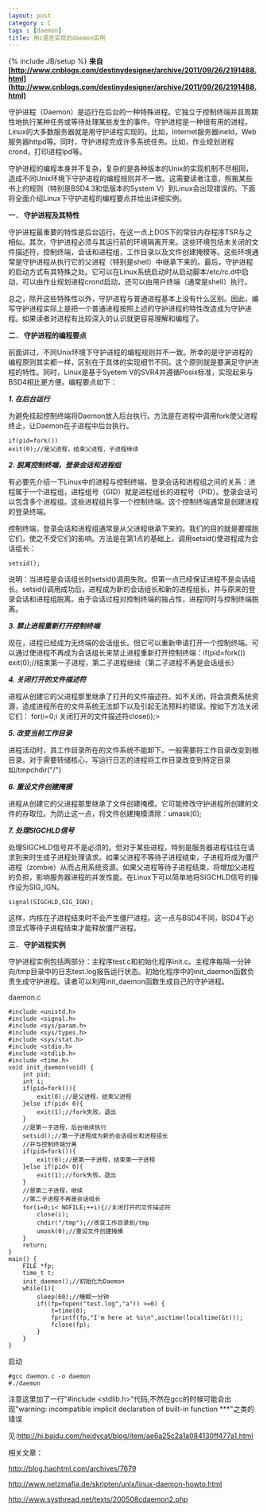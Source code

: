 ```yaml
---
layout: post
category : C
tags : [daemon]
title: 用c语言实现的daemon实例
---
```

{% include JB/setup %}
**来自[http://www.cnblogs.com/destinydesigner/archive/2011/09/26/2191488.html](http://www.cnblogs.com/destinydesigner/archive/2011/09/26/2191488.html)**

守护进程（Daemon）是运行在后台的一种特殊进程。它独立于控制终端并且周期性地执行某种任务或等待处理某些发生的事件。守护进程是一种很有用的进程。Linux的大多数服务器就是用守护进程实现的。比如，Internet服务器inetd，Web服务器httpd等。同时，守护进程完成许多系统任务。比如，作业规划进程crond，打印进程lpd等。

守护进程的编程本身并不复杂，复杂的是各种版本的Unix的实现机制不尽相同，造成不同Unix环境下守护进程的编程规则并不一致。这需要读者注意，照搬某些书上的规则（特别是BSD4.3和低版本的System V）到Linux会出现错误的。下面将全面介绍Linux下守护进程的编程要点并给出详细实例。

**一． 守护进程及其特性**

守护进程最重要的特性是后台运行。在这一点上DOS下的常驻内存程序TSR与之相似。其次，守护进程必须与其运行前的环境隔离开来。这些环境包括未关闭的文件描述符，控制终端，会话和进程组，工作目录以及文件创建掩模等。这些环境通常是守护进程从执行它的父进程（特别是shell）中继承下来的。最后，守护进程的启动方式有其特殊之处。它可以在Linux系统启动时从启动脚本/etc/rc.d中启动，可以由作业规划进程crond启动，还可以由用户终端（通常是shell）执行。 

总之，除开这些特殊性以外，守护进程与普通进程基本上没有什么区别。因此，编写守护进程实际上是把一个普通进程按照上述的守护进程的特性改造成为守护进程。如果读者对进程有比较深入的认识就更容易理解和编程了。

**二． 守护进程的编程要点**

前面讲过，不同Unix环境下守护进程的编程规则并不一致。所幸的是守护进程的编程原则其实都一样，区别在于具体的实现细节不同。这个原则就是要满足守护进程的特性。同时，Linux是基于Syetem V的SVR4并遵循Posix标准，实现起来与BSD4相比更方便。编程要点如下：

***1. 在后台运行***

为避免挂起控制终端将Daemon放入后台执行。方法是在进程中调用fork使父进程终止，让Daemon在子进程中后台执行。

    if(pid=fork())
    exit(0);//是父进程，结束父进程，子进程继续

***2. 脱离控制终端，登录会话和进程组***

有必要先介绍一下Linux中的进程与控制终端，登录会话和进程组之间的关系：进程属于一个进程组，进程组号（GID）就是进程组长的进程号（PID）。登录会话可以包含多个进程组。这些进程组共享一个控制终端。这个控制终端通常是创建进程的登录终端。

控制终端，登录会话和进程组通常是从父进程继承下来的。我们的目的就是要摆脱它们，使之不受它们的影响。方法是在第1点的基础上，调用setsid()使进程成为会话组长：

    setsid();

说明：当进程是会话组长时setsid()调用失败。但第一点已经保证进程不是会话组长。setsid()调用成功后，进程成为新的会话组长和新的进程组长，并与原来的登录会话和进程组脱离。由于会话过程对控制终端的独占性，进程同时与控制终端脱离。

***3. 禁止进程重新打开控制终端***

现在，进程已经成为无终端的会话组长。但它可以重新申请打开一个控制终端。可以通过使进程不再成为会话组长来禁止进程重新打开控制终端：if(pid=fork())
exit(0);//结束第一子进程，第二子进程继续（第二子进程不再是会话组长）

***4. 关闭打开的文件描述符***

进程从创建它的父进程那里继承了打开的文件描述符。如不关闭，将会浪费系统资源，造成进程所在的文件系统无法卸下以及引起无法预料的错误。按如下方法关闭它们：
for(i=0;i 关闭打开的文件描述符close(i);>

***5. 改变当前工作目录***

进程活动时，其工作目录所在的文件系统不能卸下。一般需要将工作目录改变到根目录。对于需要转储核心，写运行日志的进程将工作目录改变到特定目录如/tmpchdir("/")

***6. 重设文件创建掩模***

进程从创建它的父进程那里继承了文件创建掩模。它可能修改守护进程所创建的文件的存取位。为防止这一点，将文件创建掩模清除：umask(0);

***7. 处理SIGCHLD信号***

处理SIGCHLD信号并不是必须的。但对于某些进程，特别是服务器进程往往在请求到来时生成子进程处理请求。如果父进程不等待子进程结束，子进程将成为僵尸进程（zombie）从而占用系统资源。如果父进程等待子进程结束，将增加父进程的负担，影响服务器进程的并发性能。在Linux下可以简单地将SIGCHLD信号的操作设为SIG_IGN。

    signal(SIGCHLD,SIG_IGN); 
 
这样，内核在子进程结束时不会产生僵尸进程。这一点与BSD4不同，BSD4下必须显式等待子进程结束才能释放僵尸进程。


**三． 守护进程实例**

守护进程实例包括两部分：主程序test.c和初始化程序init.c。主程序每隔一分钟向/tmp目录中的日志test.log报告运行状态。初始化程序中的init_daemon函数负责生成守护进程。读者可以利用init_daemon函数生成自己的守护进程。

 

daemon.c

    #include <unistd.h>
    #include <signal.h>
    #include <sys/param.h>
    #include <sys/types.h>
    #include <sys/stat.h>
    #include <stdio.h>
    #include <stdlib.h>
    #include <time.h>
    void init_daemon(void) {
        int pid;
        int i;
        if(pid=fork()){
            exit(0);//是父进程，结束父进程
        }else if(pid< 0){
            exit(1);//fork失败，退出
        }
        //是第一子进程，后台继续执行
        setsid();//第一子进程成为新的会话组长和进程组长
        //并与控制终端分离
        if(pid=fork()){
            exit(0);//是第一子进程，结束第一子进程
        }else if(pid< 0){
            exit(1);//fork失败，退出
        }
        //是第二子进程，继续
        //第二子进程不再是会话组长
        for(i=0;i< NOFILE;++i){//关闭打开的文件描述符
            close(i);
            chdir("/tmp");//改变工作目录到/tmp
            umask(0);//重设文件创建掩模
        }
        return;
    }
    main() {
        FILE *fp;
        time_t t;
        init_daemon();//初始化为Daemon
        while(1){
            sleep(60);//睡眠一分钟
            if((fp=fopen("test.log","a")) >=0) {
                t=time(0);
                fprintf(fp,"I'm here at %s\n",asctime(localtime(&t)));
                fclose(fp);
            }
        }
    }

启动

    #gcc daemon.c -o daemon
    #./daemon

注意这里加了一行"#include <stdlib.h>"代码,不然在gcc的时候可能会出现"warning: incompatible implicit declaration of built-in function ***"之类的错误

见:http://hi.baidu.com/heidycat/blog/item/ae6a25c2a1a084130ff477a1.html


相关文章：

http://blog.haohtml.com/archives/7679

http://www.netzmafia.de/skripten/unix/linux-daemon-howto.html

http://www.systhread.net/texts/200508cdaemon2.php

